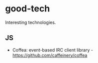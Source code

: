 good-tech
=========

Interesting technologies.


## JS

* Coffea: event-based IRC client library - https://github.com/caffeinery/coffea
